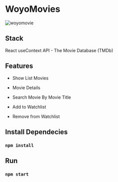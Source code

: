 # WoyoMovies

![woyomovie](https://user-images.githubusercontent.com/69780199/101761096-549ba700-3b0e-11eb-93b0-6b5b51e04110.png)


## Stack
React
useContext
API - The Movie Database (TMDb)

## Features

- Show List Movies

- Movie Details

- Search Movie By Movie Title

- Add to Watchlist

- Remove from Watchlist

## Install Dependecies
### `npm install`

## Run
### `npm start`